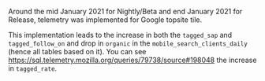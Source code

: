 ---
---
Around the mid January 2021 for Nightly/Beta and end January 2021 for Release, telemetry was implemented for Google topsite tile.

This implementation leads to the increase in both the `tagged_sap` and `tagged_follow_on` and drop in `organic` in the `mobile_search_clients_daily` (hence all tables based on it). You can see https://sql.telemetry.mozilla.org/queries/79738/source#198048 the increase in `tagged_rate`.
